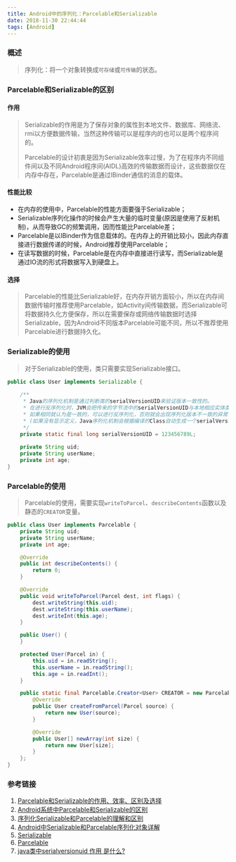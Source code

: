 ```yaml
---
title: Android中的序列化：Parcelable和Serializable
date: 2018-11-30 22:44:44
tags: [Android]
---
```


### 概述

>序列化：将一个对象转换成`可存储`或`可传输`的状态。

<!--more-->

### Parcelable和Serializable的区别

#### 作用

> Serializable的作用是为了保存对象的属性到本地文件、数据库、网络流、rmi以方便数据传输，当然这种传输可以是程序内的也可以是两个程序间的。
>
> Parcelable的设计初衷是因为Serializable效率过慢，为了在程序内不同组件间以及不同Android程序间(AIDL)高效的传输数据而设计，这些数据仅在内存中存在，Parcelable是通过IBinder通信的消息的载体。

#### 性能比较

- 在内存的使用中，Parcelable的性能方面要强于Serializable；
- Serializable序列化操作的时候会产生大量的临时变量(原因是使用了反射机制)，从而导致GC的频繁调用，因而性能比Parcelable差；
- Parcelable是以IBinder作为信息载体的。在内存上的开销比较小，因此内存直接进行数据传递的时候，Android推荐使用Parcelable；
- 在读写数据的时候，Parcelable是在内存中直接进行读写，而Serializable是通过IO流的形式将数据写入到硬盘上。

#### 选择

> Parcelable的性能比Serializable好，在内存开销方面较小，所以在内存间数据传输时推荐使用Parcelable，如Activity间传输数据，而Serializable可将数据持久化方便保存，所以在需要保存或网络传输数据时选择Serializable，因为Android不同版本Parcelable可能不同，所以不推荐使用Parcelable进行数据持久化。

### Serializable的使用

> 对于Serializable的使用，类只需要实现Serializable接口。

```java
public class User implements Serializable {
    
    /**
     * Java的序列化机制是通过判断类的serialVersionUID来验证版本一致性的。
     * 在进行反序列化时，JVM会把传来的字节流中的serialVersionUID与本地相应实体类的serialVersionUID进行比较，
     * 如果相同就认为是一致的，可以进行反序列化，否则就会出现序列化版本不一致的异常，即是InvalidCastException。
     * (如果没有显示定义，Java序列化机制会根据编译的Class自动生成一个serialVersionUID做为序列化版本比较用，如果Class文件没有发生变化，则serialVersionUID不变)
     */
    private static final long serialVersionUID = 123456789L;
    
    private String uid;
    private String userName;
    private int age;
}
```



### Parcelable的使用

> Parcelable的使用，需要实现`writeToParcel`、`describeContents`函数以及静态的`CREATOR`变量。

```java
public class User implements Parcelable {
    private String uid;
    private String userName;
    private int age;

    @Override
    public int describeContents() {
        return 0;
    }

    @Override
    public void writeToParcel(Parcel dest, int flags) {
        dest.writeString(this.uid);
        dest.writeString(this.userName);
        dest.writeInt(this.age);
    }

    public User() {
    }

    protected User(Parcel in) {
        this.uid = in.readString();
        this.userName = in.readString();
        this.age = in.readInt();
    }

    public static final Parcelable.Creator<User> CREATOR = new Parcelable.Creator<User>() {
        @Override
        public User createFromParcel(Parcel source) {
            return new User(source);
        }

        @Override
        public User[] newArray(int size) {
            return new User[size];
        }
    };
}
```



### 参考链接

1. [Parcelable和Serializable的作用、效率、区别及选择](https://blog.csdn.net/ljx19900116/article/details/41699593)
2. [Android系统中Parcelable和Serializable的区别](https://greenrobot.me/devpost/android-parcelable-serializable/)
3. [序列化Serializable和Parcelable的理解和区别](https://www.jianshu.com/p/a60b609ec7e7)
4. [Android中Serializable和Parcelable序列化对象详解](https://www.cnblogs.com/yezhennan/p/5527506.html)
5. [Serializable](https://developer.android.com/reference/java/io/Serializable)
6. [Parcelable](https://developer.android.com/reference/android/os/Parcelable)
7. [java类中serialversionuid 作用 是什么?](https://www.cnblogs.com/duanxz/p/3511695.html)

